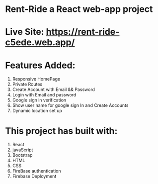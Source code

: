 # Rent-Ride a React web-app project 
# Live Site: https://rent-ride-c5ede.web.app/

# Features Added:
 1. Responsive HomePage
 2. Private Routes
 3. Create Account with Email && Password
 4. Login with Email and password
 5. Google sign in verification
 6. Show user name for google sign In and Create Accounts
 7. Dynamic location set up

# This project has built with: 
 1. React
 2. javaScript
 3. Bootstrap
 4. HTML
 5. CSS
 6. FireBase authentication
 7. Firebase Deployment
